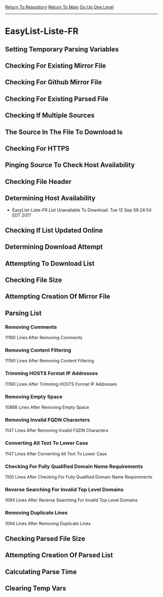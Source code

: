 [Return To Repository](https://github.com/deathbybandaid/piholeparser/)
[Return To Main](https://github.com/deathbybandaid/piholeparser/blob/master/RecentRunLogs/Mainlog.md)
[Go Up One Level](https://github.com/deathbybandaid/piholeparser/blob/master/RecentRunLogs/TopLevelScripts/30-Processing-Blacklists.md)
____________________________________
# EasyList-Liste-FR
## Setting Temporary Parsing Variables
## Checking For Existing Mirror File
## Checking For Github Mirror File
## Checking For Existing Parsed File
## Checking If Multiple Sources
## The Source In The File To Download Is
## Checking For HTTPS
## Pinging Source To Check Host Availability
## Checking File Header
## Determining Host Availability
* EasyList-Liste-FR List Unavailable To Download. Tue 12 Sep 09:24:54 EDT 2017
## Checking If List Updated Online
## Determining Download Attempt
## Attempting To Download List
## Checking File Size
## Attempting Creation Of Mirror File
## Parsing List
### Removing Comments
11190 Lines After Removing Comments
### Removing Content Filtering
11190 Lines After Removing Content Filtering
### Trimming HOSTS Format IP Addresses
11190 Lines After Trimming HOSTS Format IP Addresses
### Removing Empty Space
10888 Lines After Removing Empty Space
### Removing Invalid FQDN Characters
1147 Lines After Removing Invalid FQDN Characters
### Converting All Text To Lower Case
1147 Lines After Converting All Text To Lower Case
### Checking For Fully Qualified Domain Name Requirements
1100 Lines After Checking For Fully Qualified Domain Name Requirements
### Reverse Searching For Invalid Top Level Domains
1094 Lines After Reverse Searching For Invalid Top Level Domains
### Removing Duplicate Lines
1094 Lines After Removing Duplicate Lines
## Checking Parsed File Size
## Attempting Creation Of Parsed List
## Calculating Parse Time
## Clearing Temp Vars
